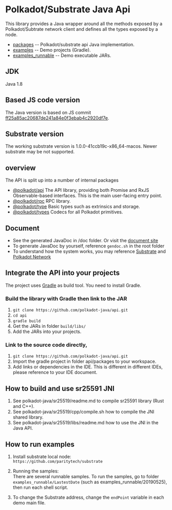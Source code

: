 # Polkadot/Substrate Java Api

This library provides a Java wrapper around all the methods exposed by a Polkadot/Subtrate network client and defines all the types exposed by a node.

- [packages](https://github.com/polkadot-java/api/tree/master/packages) -- Polkadot/substrate api Java implementation.  
- [examples](https://github.com/polkadot-java/api/tree/master/examples) -- Demo projects (Gradle).  
- [examples_runnable](https://github.com/polkadot-java/api/tree/master/examples_runnable) -- Demo executable JARs.  

## JDK

Java 1.8

## Based JS code version

The Java version is based on JS commit [ff25a85ac20687de241a84e0f3ebab4c2920df7e](https://github.com/polkadot-js/api/commit/ff25a85ac20687de241a84e0f3ebab4c2920df7e).

## Substrate version

The working substrate version is 1.0.0-41ccb19c-x86_64-macos.
Newer substrate may be not supported.

## overview

The API is split up into a number of internal packages

- [@polkadot/api](packages/src/main/java/org/polkadot/api/) The API library, providing both Promise and RxJS Observable-based interfaces. This is the main user-facing entry point.
- [@polkadot/rpc](packages/src/main/java/org/polkadot/rpc/) RPC library.
- [@polkadot/type](packages/src/main/java/org/polkadot/type/) Basic types such as extrinsics and storage.
- [@polkadot/types](packages/src/main/java/org/polkadot/types/) Codecs for all Polkadot primitives.

## Document

* See the generated JavaDoc in /doc folder. Or visit the [document site](https://polkadot-java.github.io/)
* To generate JavaDoc by yourself, reference `gendoc.sh` in the root folder  
* To understand how the system works, you may reference [Substrate](https://github.com/paritytech/substrate) and [Polkadot Network](https://polkadot.network/)

## Integrate the API into your projects

The project uses [Gradle](https://gradle.org/) as build tool. You need to install Gradle.

### Build the library with Gradle then link to the JAR

1. `git clone https://github.com/polkadot-java/api.git`
2. `cd api`
3. `gradle build`
4. Get the JARs in folder `build/libs/`
5. Add the JARs into your projects.

### Link to the source code directly,

1. `git clone https://github.com/polkadot-java/api.git`
2. Import the gradle project in folder api/packages to your workspace.
3. Add links or dependencies in the IDE. This is different in different IDEs, please reference to your IDE document.

## How to build and use sr25591 JNI

1. See polkadot-java/sr25519/readme.md to compile sr25591 library (Rust and C++).  
2. See polkadot-java/sr25519/cpp/compile.sh how to compile the JNI shared library.  
3. See polkadot-java/sr25519/libs/readme.md how to use the JNI in the Java API.  

## How to run examples

1. Install substrate local node:  
`https://github.com/paritytech/substrate`  

2. Running the samples:  
There are several runnable samples. To run the samples, go to folder `examples_runnable/LastestDate` (such as examples_runnable/20190525), then run each shell script.

3. To change the Substrate address, change the `endPoint` variable in each demo main file.

